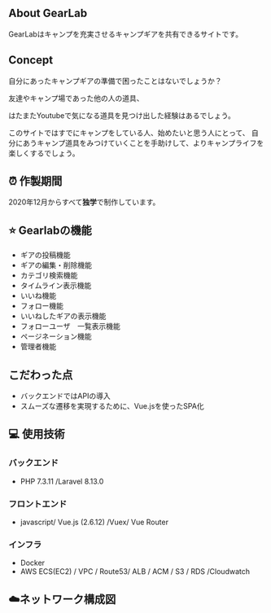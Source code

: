 ## About GearLab 

GearLabはキャンプを充実させるキャンプギアを共有できるサイトです。

## Concept

 自分にあったキャンプギアの準備で困ったことはないでしょうか？
 
 友達やキャンプ場であった他の人の道具、 
 
 はたまたYoutubeで気になる道具を見つけ出した経験はあるでしょう。
 
 このサイトではすでにキャンプをしている人、始めたいと思う人にとって、
 自分にあうキャンプ道具をみつけていくことを手助けして、よりキャンプライフを
 楽しくするでしょう。
## :alarm_clock: 作製期間

2020年12月からすべて**独学**で制作しています。


##  :star: Gearlabの機能

- ギアの投稿機能
- ギアの編集・削除機能
- カテゴリ検索機能
- タイムライン表示機能
- いいね機能　
- フォロー機能
- いいねしたギアの表示機能
- フォローユーザ　一覧表示機能
- ページネーション機能
- 管理者機能

## こだわった点
- バックエンドではAPIの導入
- スムーズな遷移を実現するために、Vue.jsを使ったSPA化


## :computer: 使用技術
 ### バックエンド
  - PHP 7.3.11 /Laravel 8.13.0 
 ### フロントエンド
        
  - javascript/ Vue.js (2.6.12) /Vuex/ Vue Router 
 
 ### インフラ 

  - Docker  
  - AWS ECS(EC2) / VPC / Route53/ ALB / ACM / S3 / RDS /Cloudwatch
 ## :cloud:ネットワーク構成図
           

